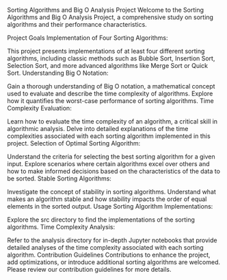Sorting Algorithms and Big O Analysis Project
Welcome to the Sorting Algorithms and Big O Analysis Project, a comprehensive study on sorting algorithms and their performance characteristics.

Project Goals
Implementation of Four Sorting Algorithms:

This project presents implementations of at least four different sorting algorithms, including classic methods such as Bubble Sort, Insertion Sort, Selection Sort, and more advanced algorithms like Merge Sort or Quick Sort.
Understanding Big O Notation:

Gain a thorough understanding of Big O notation, a mathematical concept used to evaluate and describe the time complexity of algorithms. Explore how it quantifies the worst-case performance of sorting algorithms.
Time Complexity Evaluation:

Learn how to evaluate the time complexity of an algorithm, a critical skill in algorithmic analysis. Delve into detailed explanations of the time complexities associated with each sorting algorithm implemented in this project.
Selection of Optimal Sorting Algorithm:

Understand the criteria for selecting the best sorting algorithm for a given input. Explore scenarios where certain algorithms excel over others and how to make informed decisions based on the characteristics of the data to be sorted.
Stable Sorting Algorithms:

Investigate the concept of stability in sorting algorithms. Understand what makes an algorithm stable and how stability impacts the order of equal elements in the sorted output.
Usage
Sorting Algorithm Implementations:

Explore the src directory to find the implementations of the sorting algorithms.
Time Complexity Analysis:

Refer to the analysis directory for in-depth Jupyter notebooks that provide detailed analyses of the time complexity associated with each sorting algorithm.
Contribution Guidelines
Contributions to enhance the project, add optimizations, or introduce additional sorting algorithms are welcomed. Please review our contribution guidelines for more details.
